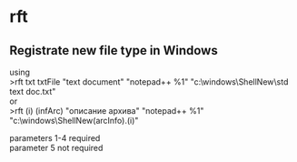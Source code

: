 # rft
Registrate new file type in Windows
-----------------------------------

using  
    >rft txt txtFile "text document" "notepad++ %1" "c:\windows\ShellNew\std text doc.txt"  
or  
	>rft (i) (infArc) "описание архива" "notepad++ %1" "c:\windows\ShellNew\(arcInfo).(i)"  

parameters 1-4 required  
parameter  5   not required  
